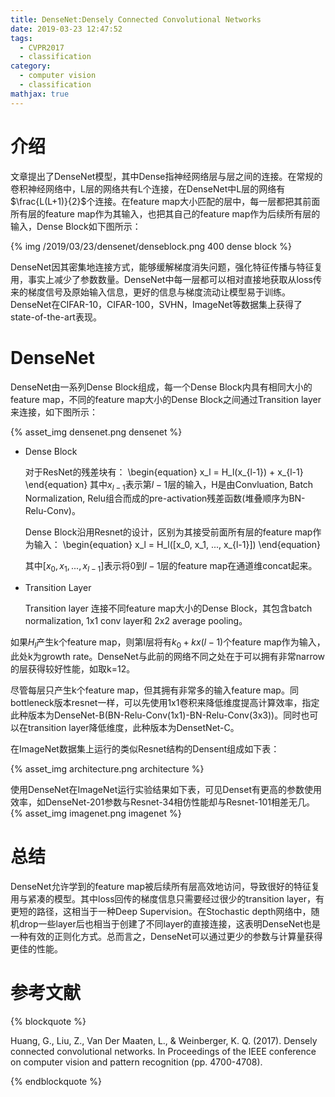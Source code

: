 ```yaml
---
title: DenseNet:Densely Connected Convolutional Networks
date: 2019-03-23 12:47:52
tags:
  - CVPR2017
  - classification
category:
  - computer vision
  - classification
mathjax: true
---
```


# 介绍
文章提出了DenseNet模型，其中Dense指神经网络层与层之间的连接。在常规的卷积神经网络中，L层的网络共有L个连接，在DenseNet中L层的网络有$\frac{L(L+1)}{2}$个连接。在feature map大小匹配的层中，每一层都把其前面所有层的feature map作为其输入，也把其自己的feature
map作为后续所有层的输入，Dense Block如下图所示：

{% img /2019/03/23/densenet/denseblock.png 400 dense block %}

DenseNet因其密集地连接方式，能够缓解梯度消失问题，强化特征传播与特征复用，事实上减少了参数数量。DenseNet中每一层都可以相对直接地获取从loss传来的梯度信号及原始输入信息，更好的信息与梯度流动让模型易于训练。DenseNet在CIFAR-10，CIFAR-100，SVHN，ImageNet等数据集上获得了state-of-the-art表现。

# DenseNet

DenseNet由一系列Dense Block组成，每一个Dense Block内具有相同大小的feature map，不同的feature map大小的Dense Block之间通过Transition layer来连接，如下图所示：

{% asset_img densenet.png densenet %}

* Dense Block

    对于ResNet的残差块有：
\begin{equation}
    x_l = H_l(x_{l-1}) + x_{l-1}
\end{equation}
    其中$x_{l-1}$表示第$l-1$层的输入，H是由Convluation, Batch Normalization, Relu组合而成的pre-activation残差函数(堆叠顺序为BN-Relu-Conv)。

    Dense Block沿用Resnet的设计，区别为其接受前面所有层的feature map作为输入：
\begin{equation}
    x_l = H_l([x_0, x_1, ..., x_{l-1}])
\end{equation}

    其中$[x_0, x_1, ..., x_{l-1}]$表示将0到$l-1$层的feature map在通道维concat起来。

* Transition Layer

    Transition layer 连接不同feature map大小的Dense Block，其包含batch normalization, 1x1 conv layer和 2x2 average pooling。

如果$H_l$产生k个feature map，则第l层将有$k_0+kx(l-1)$个feature map作为输入，此处k为growth rate。DenseNet与此前的网络不同之处在于可以拥有非常narrow的层获得较好性能，如取k=12。

尽管每层只产生k个feature map，但其拥有非常多的输入feature map。同bottleneck版本resnet一样，可以先使用1x1卷积来降低维度提高计算效率，指定此种版本为DenseNet-B(BN-Relu-Conv(1x1)-BN-Relu-Conv(3x3))。同时也可以在transition layer降低维度，此种版本为DensetNet-C。

在ImageNet数据集上运行的类似Resnet结构的Densent组成如下表：

{% asset_img architecture.png architecture %}

使用DenseNet在ImageNet运行实验结果如下表，可见Denset有更高的参数使用效率，如DenseNet-201参数与Resnet-34相仿性能却与Resnet-101相差无几。
{% asset_img imagenet.png imagenet %}

# 总结
DenseNet允许学到的feature map被后续所有层高效地访问，导致很好的特征复用与紧凑的模型。其中loss回传的梯度信息只需要经过很少的transition layer，有更短的路径，这相当于一种Deep Supervision。在Stochastic
depth网络中，随机drop一些layer后也相当于创建了不同layer的直接连接，这表明DenseNet也是一种有效的正则化方式。总而言之，DenseNet可以通过更少的参数与计算量获得更佳的性能。

# 参考文献
{% blockquote %}

Huang, G., Liu, Z., Van Der Maaten, L., & Weinberger, K. Q. (2017). Densely connected convolutional networks. In Proceedings of the IEEE conference on computer vision and pattern recognition (pp. 4700-4708).

{% endblockquote %}

